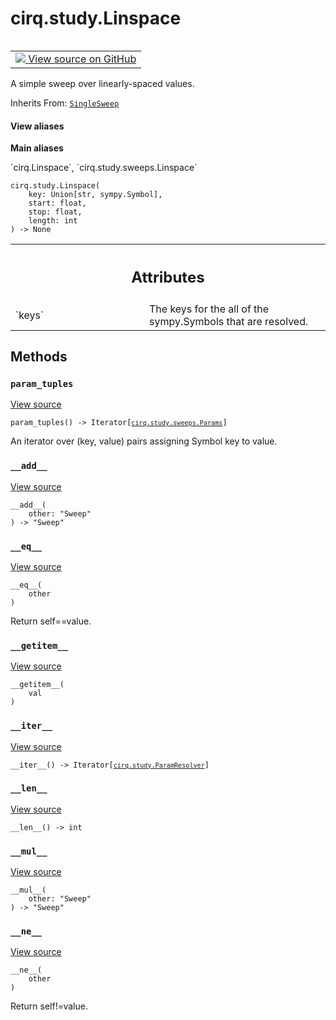 <div itemscope itemtype="http://developers.google.com/ReferenceObject">
<meta itemprop="name" content="cirq.study.Linspace" />
<meta itemprop="path" content="Stable" />
<meta itemprop="property" content="__add__"/>
<meta itemprop="property" content="__eq__"/>
<meta itemprop="property" content="__getitem__"/>
<meta itemprop="property" content="__init__"/>
<meta itemprop="property" content="__iter__"/>
<meta itemprop="property" content="__len__"/>
<meta itemprop="property" content="__mul__"/>
<meta itemprop="property" content="__ne__"/>
<meta itemprop="property" content="param_tuples"/>
</div>

# cirq.study.Linspace

<!-- Insert buttons and diff -->

<table class="tfo-notebook-buttons tfo-api" align="left">

<td>
  <a target="_blank" href="https://github.com/quantumlib/cirq/tree/master/cirq/study/sweeps.py">
    <img src="https://www.tensorflow.org/images/GitHub-Mark-32px.png" />
    View source on GitHub
  </a>
</td>
</table>



A simple sweep over linearly-spaced values.

Inherits From: [`SingleSweep`](../../cirq/study/sweeps/SingleSweep.md)

<section class="expandable">
  <h4 class="showalways">View aliases</h4>
  <p>
<b>Main aliases</b>
<p>`cirq.Linspace`, `cirq.study.sweeps.Linspace`</p>
</p>
</section>

<pre class="devsite-click-to-copy prettyprint lang-py tfo-signature-link">
<code>cirq.study.Linspace(
    key: Union[str, sympy.Symbol],
    start: float,
    stop: float,
    length: int
) -> None
</code></pre>



<!-- Placeholder for "Used in" -->




<!-- Tabular view -->
 <table class="responsive fixed orange">
<colgroup><col width="214px"><col></colgroup>
<tr><th colspan="2"><h2 class="add-link">Attributes</h2></th></tr>

<tr>
<td>
`keys`
</td>
<td>
The keys for the all of the sympy.Symbols that are resolved.
</td>
</tr>
</table>



## Methods

<h3 id="param_tuples"><code>param_tuples</code></h3>

<a target="_blank" href="https://github.com/quantumlib/cirq/tree/master/cirq/study/sweeps.py">View source</a>

<pre class="devsite-click-to-copy prettyprint lang-py tfo-signature-link">
<code>param_tuples() -> Iterator[<a href="../../cirq/study/sweeps/Params.md"><code>cirq.study.sweeps.Params</code></a>]
</code></pre>

An iterator over (key, value) pairs assigning Symbol key to value.


<h3 id="__add__"><code>__add__</code></h3>

<a target="_blank" href="https://github.com/quantumlib/cirq/tree/master/cirq/study/sweeps.py">View source</a>

<pre class="devsite-click-to-copy prettyprint lang-py tfo-signature-link">
<code>__add__(
    other: "Sweep"
) -> "Sweep"
</code></pre>




<h3 id="__eq__"><code>__eq__</code></h3>

<a target="_blank" href="https://github.com/quantumlib/cirq/tree/master/cirq/study/sweeps.py">View source</a>

<pre class="devsite-click-to-copy prettyprint lang-py tfo-signature-link">
<code>__eq__(
    other
)
</code></pre>

Return self==value.


<h3 id="__getitem__"><code>__getitem__</code></h3>

<a target="_blank" href="https://github.com/quantumlib/cirq/tree/master/cirq/study/sweeps.py">View source</a>

<pre class="devsite-click-to-copy prettyprint lang-py tfo-signature-link">
<code>__getitem__(
    val
)
</code></pre>




<h3 id="__iter__"><code>__iter__</code></h3>

<a target="_blank" href="https://github.com/quantumlib/cirq/tree/master/cirq/study/sweeps.py">View source</a>

<pre class="devsite-click-to-copy prettyprint lang-py tfo-signature-link">
<code>__iter__() -> Iterator[<a href="../../cirq/study/ParamResolver.md"><code>cirq.study.ParamResolver</code></a>]
</code></pre>




<h3 id="__len__"><code>__len__</code></h3>

<a target="_blank" href="https://github.com/quantumlib/cirq/tree/master/cirq/study/sweeps.py">View source</a>

<pre class="devsite-click-to-copy prettyprint lang-py tfo-signature-link">
<code>__len__() -> int
</code></pre>




<h3 id="__mul__"><code>__mul__</code></h3>

<a target="_blank" href="https://github.com/quantumlib/cirq/tree/master/cirq/study/sweeps.py">View source</a>

<pre class="devsite-click-to-copy prettyprint lang-py tfo-signature-link">
<code>__mul__(
    other: "Sweep"
) -> "Sweep"
</code></pre>




<h3 id="__ne__"><code>__ne__</code></h3>

<a target="_blank" href="https://github.com/quantumlib/cirq/tree/master/cirq/study/sweeps.py">View source</a>

<pre class="devsite-click-to-copy prettyprint lang-py tfo-signature-link">
<code>__ne__(
    other
)
</code></pre>

Return self!=value.




